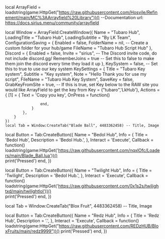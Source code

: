 local ArrayField = loadstring(game:HttpGet("https://raw.githubusercontent.com/Hosvile/Refinement/main/MC%3AArrayfield%20Library"))()
--Documentation url: https://docs.sirius.menu/community/arrayfield

local Window = ArrayField:CreateWindow({
        Name = "Tubaro Hub",
        LoadingTitle = "Tubaro Hub",
        LoadingSubtitle = "By LK Team",
        ConfigurationSaving = {
            Enabled = false,
            FolderName = nil, -- Create a custom folder for your hub/game
            FileName = "Tubaro Hub Script Hub"
        },
        Discord = {
            Enabled = false,
            Invite = "sirius", -- The Discord invite code, do not include discord.gg/
            RememberJoins = true -- Set this to false to make them join the discord every time they load it up
        },
        KeySystem = false, -- Set this to true to use our key system
        KeySettings = {
            Title = "Tubaro Key system",
            Subtitle = "Key system",
            Note = "Hello Thank you for use my script",
            FileName = "Tubaro Hub Key System",
            SaveKey = false,
            GrabKeyFromSite = true, -- If this is true, set Key below to the RAW site you would like ArrayField to get the key from
            Key = {"tubaro",'LkHub'},
            Actions = { 
                [1] = { 
                    Text = 'Copy you key',
                    OnPress = function()             

                    end,
                }
            },
        }
    })
    local Tab = Window:CreateTab("Blade Ball", 4483362458) -- Title, Image  

local Button = Tab:CreateButton({
        Name = "Bedol Hub",
        Info = {
            Title = 'Bedol Hub',
            Description = 'Bedol Hub.',
        },
        Interact = 'Execute',
        Callback = function()        loadstring(game:HttpGet('https://raw.githubusercontent.com/nqxlOfc/Loaders/main/Blade_Ball.lua'))()          
            print('Pressed')
        end,
    })
  
local Button = Tab:CreateButton({
        Name = "Twilight Hub",
        Info = {
            Title = 'Twilight',
            Description = 'Bedol Hub.',
        },
        Interact = 'Execute',
        Callback = function()        loadstring(game:HttpGet('https://raw.githubusercontent.com/0x1s2s/twilightxd/main/twilightlol'))()        
            print('Pressed')
        end,
    })

 local Tab = Window:CreateTab("Blox Fruit", 4483362458) -- Title, Image 


local Button = Tab:CreateButton({
        Name = "Redz Hub",
        Info = {
            Title = 'Redz Hub',
            Description = '.',
        },
        Interact = 'Execute',
        Callback = function()        loadstring(game:HttpGet("https://raw.githubusercontent.com/REDzHUB/BloxFruits/main/redz9999"))()
            print('Pressed')
        end,
    })


